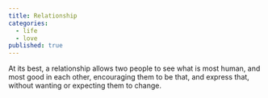 ```yaml
---
title: Relationship
categories:
  - life
  - love
published: true
---
```

At its best,
a relationship
allows two people
to see
what is
most human,
and most good
in each other,
encouraging them
to be that,
and express that,
without wanting
or expecting
them to change.
